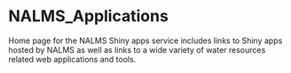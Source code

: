 # NALMS_Applications
 Home page for the NALMS Shiny apps service includes links to Shiny apps hosted by NALMS as well as links to a wide variety of water resources related web applications and tools.
